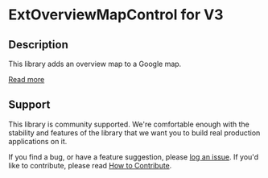 ExtOverviewMapControl for V3
============================

## Description

This library adds an overview map to a Google map.

[Read more][more]

## Support

This library is community supported. We're comfortable enough with the stability and features of
the library that we want you to build real production applications on it.

If you find a bug, or have a feature suggestion, please [log an issue][issues]. If you'd like to
contribute, please read [How to Contribute][contrib].

[issues]: https://github.com/googlemaps/v3-utility-library/issues
[contrib]: https://github.com/googlemaps/v3-utility-library/blob/master/extoverviewmapcontrol/CONTRIB.md
[more]: http://github.com/googlemaps/v3-utility-library/blob/master/extoverviewmapcontrol/docs/reference.html